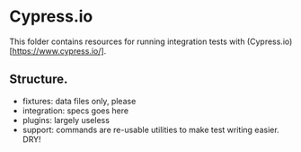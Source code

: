 # Cypress.io

This folder contains resources for running integration tests with (Cypress.io)[https://www.cypress.io/].

## Structure.

- fixtures: data files only, please
- integration: specs goes here
- plugins: largely useless
- support: commands are re-usable utilities to make test writing easier. DRY!